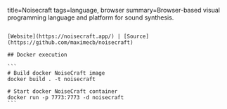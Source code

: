 title=Noisecraft
tags=language, browser
summary=Browser-based visual programming language and platform for sound synthesis.
~~~~~~

[Website](https://noisecraft.app/) | [Source](https://github.com/maximecb/noisecraft)

## Docker execution

```
# Build docker NoiseCraft image
docker build . -t noisecraft

# Start docker NoiseCraft container
docker run -p 7773:7773 -d noisecraft
```



